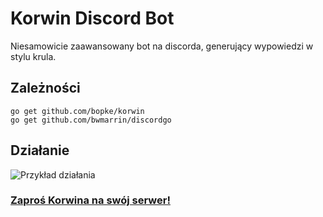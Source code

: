 # Korwin Discord Bot

Niesamowicie zaawansowany bot na discorda, generujący wypowiedzi w stylu krula.

Zależności
--

```
go get github.com/bopke/korwin
go get github.com/bwmarrin/discordgo
```

Działanie
--
![Przykład działania](https://i.imgur.com/5h9QkZk.png)

### [Zaproś Korwina na swój serwer!](https://discordapp.com/oauth2/authorize?&client_id=583038389146615838&scope=bot&permissions=2048) 